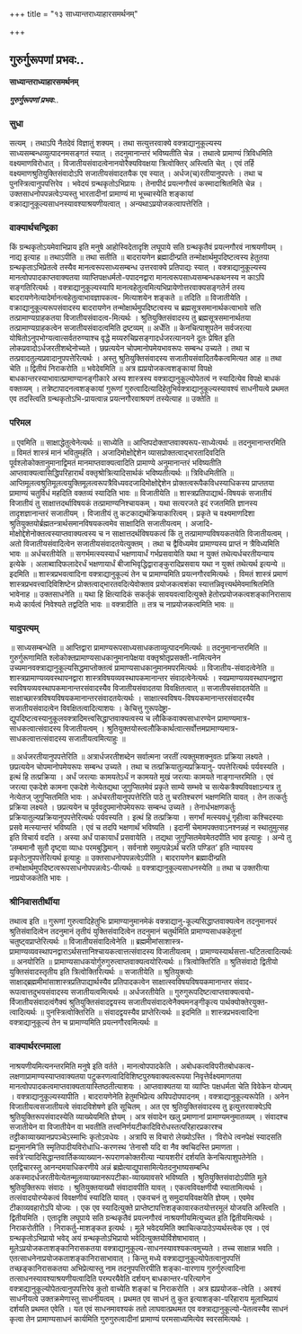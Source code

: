 +++
title = "१३ साध्यान्तराध्याहारसमर्थनम्"

+++


## गुरुर्गुरूपणां प्रभवः..

**साध्यान्तराध्याहारसमर्थनम्**

***गुरुर्गुरूपणां प्रभवः***..

### सुधा

सत्यम् । तथाऽपि नैतदेवं विज्ञातुं शक्यम् । तथा सत्युत्तरवाक्ये वक्त्राद्यानुकूल्यस्य साध्यसम्बन्धव्युत्पादनमसङ्गतं स्यात् । तदनुमानान्तरं भविष्यतीति चेन्न । तथात्वे प्रामाण्यं त्रिविधमिति वक्ष्यमाणविरोधात् । विजातीयसंवादत्वेनानयोरैक्यविवक्षया त्रित्वोक्तिर् अस्त्विति चेत् । एवं तर्हि वक्ष्यमाणश्रुतियुक्तिसंवादोऽपि सजातीयसंवादतयैक एव स्यात् । अर्धज(च)रतीयानुपपत्तेः । तथा च पुनस्त्रित्वानुपपत्तिरेव । भवेदयं ग्रन्थकृतोऽभिप्रायः । तेनापीदं प्रयत्नगौरवं कस्मादाश्रितमिति चेन्न । उक्तसाधनोपपन्नत्वेऽप्यस्तु भारतादीनां प्रामाण्यं मा भूच्चास्येति शङ्कायां वक्राद्यानुकूल्यसाधनस्यावश्याश्रयणीयत्वात् । अन्यथाऽप्रयोजकत्वापत्तेरिति ।

### वाक्यार्थचन्द्रिका

किं ग्रन्थकृतोऽयमेवाभिप्राय इति मनुषे आहोस्विदेतादृशि लघूपाये सति ग्रन्थकृतैवं प्रयत्नगौरवं नाश्रयणीयम् । नाद्य इत्याह ॥ तथाऽपीति ॥ तथा सतीति ॥ बादरायणेन ब्रह्मादीन्प्रति तन्मोक्षार्थमुपदिष्टत्वस्य हेतुतया ग्रन्थकृताऽभिप्रेतत्वे तस्यैव मानत्वरूपसाध्यसम्बन्ध उत्तरवाक्ये प्रतिपाद्यः स्यात् । वक्त्राद्यानुकूल्यस्य मानत्वोपपादकाप्तवाक्यतया व्याप्तिपक्षधर्मतो-पपादनद्वारा मानत्वरूपसाध्यसम्बन्धकथनस्य न काऽपि सङ्गतिरित्यर्थः । वक्त्राद्यानुकूल्यस्यापि मानत्वहेतुत्वमित्यभिप्रायेणोत्तरवाक्यसङ्गतेर्न तस्य बादरायणेनेत्यादेर्मानत्वहेतुत्वाभावज्ञापकत्व- मित्याशयेन शङ्कते ॥ तदिति ॥ विजातीयेति । वक्राद्यानुकूल्यरूपसंवादस्य बादरायणेन तन्मोक्षार्थमुपदिष्टत्वस्य च ब्रह्मसूत्रसमानार्थकत्वाभावे सति तत्प्रामाण्यग्राहकतया विजातीयसंवादत्व-मित्यर्थः । श्रुतियुक्तिसंवादस्य तु ब्रह्मसूत्रसमानार्थतया तत्प्रामाण्यग्राहकत्वेन सजातीयसंवादत्वमिति द्रष्टव्यम् ॥ अर्धेति ॥ केनचित्पाशुपतेन सर्वजरत्या योषितोऽनुपभोग्यत्वात्सर्वतरुण्याश्च वृद्धे मय्यरुचिप्रसङ्गादर्धजरत्यानयने दूतः प्रेषित इति लोकप्रवादोऽर्धजरतीशब्देनोच्यते । छप्रत्ययेन चोपमानोपमेयभावरूपः सम्बन्ध उच्यते । तथा च तत्प्रवादतुल्यप्रवादानुपपत्तेरित्यर्थः । अस्तु श्रुतियुक्तिसंवादस्य सजातीयसंवादितयैकत्वमित्यत आह ॥ तथा चेति ॥ द्वितीयं निराकरोति ॥ भवेदेवमिति ॥ अत्र ह्यप्रयोजकत्वशङ्कायां विपक्षे बाधकान्तरस्याभावात्प्रामाण्यानङ्गीकारे अस्य शास्त्रस्य वक्त्राद्यानुकूल्योपेतत्वं न स्यादित्येव विपक्षे बाधकं वक्तव्यम् । तत्रेष्टापादनत्वशङ्कायां गुरूणां गुरुत्वादित्यादिहेतुभिर्वक्त्राद्यानुकूल्यस्यावश्यं साधनीयत्वे प्रथमत एव तदस्त्विति ग्रन्थकृतोऽभि-प्रायत्वान्न प्रयत्नगौरवाश्रयणं तस्येत्याह ॥ उक्तेति ॥

### परिमल

॥ एवमिति ॥ साक्षाद्धेतुत्वेनेत्यर्थः ॥ साध्येति ॥ आप्तिपदोक्ताप्तवाक्यरूप-साध्येत्यर्थः ॥ तदनुमानान्तरमिति ॥ विमतं शास्त्रं मानं भवितुमर्हति । अजादिमोक्षोद्देशेन व्यासप्रोक्तत्वाद्भारतादिवदिति पूर्वश्लोकोक्तानुमानाद्विमतं मानमाप्तवाक्यत्वादिति प्रामाण्ये अनुमानान्तरं भविष्यतीति आप्तवाक्यत्वासिद्धिपरिहारार्थं वक्तृश्रोत्रित्यादिसार्थकं भविष्यतीत्यर्थः ॥ त्रिविधमितीति ॥ आप्तिमूलत्वश्रुतिमूलत्वयुक्तिमूलत्वरूपत्रैविध्यवदजादिमोक्षोद्देशेन प्रोक्तत्वरूपैकविधस्याधिकस्य प्राप्ततया प्रामाण्यं चतुर्विधं महदिति वक्तव्यं स्यादिति भावः ॥ विजातीयेति ॥ शास्त्रप्रतिपाद्यार्थ-विषयकं सजातीयं विजातीयं तु साक्षात्तदर्थाविषयकं तत्प्रामाण्यनिश्चायकम् । यथा सत्यरजते इदं रजतमिति ज्ञानस्य तादृशज्ञानान्तरं सजातीयम् । विजातीयं तु कटकाद्यर्थक्रियाकारित्वम् । प्रकृते च वक्ष्यमाणदिशा श्रुतियुक्तयोर्ब्रह्मतन्त्रार्थसमानविषयकत्वमेव साक्षादिति सजातीयत्वम् । अजादि-मोक्षोद्देशेनोक्तत्वस्याप्तवाक्यत्वस्य च न साक्षात्तदर्थविषयकत्वं किं तु तत्प्रामाण्यविषयकतयेति विजातीयत्वम् । अतो विजातीयसंवादित्वेन सजातीयसंवादतयेत्युक्तम् । तथा च द्वैविध्यमेव प्रामाण्यस्य प्राप्तं न त्रैविध्यमिति भावः ॥ अर्धचरतीयेति ॥ सगर्भमत्स्यस्यार्धं भक्षणायार्धं गर्भप्रसवायेति यथा न युक्तं तथेत्यर्धचरतीयन्याय इत्येके । अलाब्वादिफलादेरर्धं भक्षणायार्धं बीजाभिवृद्धिद्वाराङ्कुरादिप्रसवाय यथा न युक्तं तथेत्यर्थ इत्यन्ये ॥ इदमिति ॥ शास्त्रप्रभवत्वादिना वक्त्राद्यानुकूल्यं तेन च प्रामाण्यमिति प्रयत्नगौरवमित्यर्थः । विमतं शास्त्रं प्रमाणं शास्त्रप्रभवत्त्वादिविशिष्टेन प्रोक्तत्वाद्भारतवदित्येवोक्ताव प्रयोजकत्वशंका स्यात्तन्निवृत्त्यर्थमेवमाश्रितमिति भावेनाह ॥ उक्तसाधनेति ॥ यथा हि क्षित्यादिकं सकर्तृकं सावयवत्वादित्युक्ते हेतोरप्रयोजकत्वशङ्कानिरासाय मध्ये कार्यत्वं निवेश्यते तद्वदिति भावः ॥ वक्त्रादीति ॥ तत्र च नाप्रयोजकत्वमिति भावः ॥

### यादुपत्यम्

॥ साध्यसम्बन्धेति ॥ आप्तिद्वारा प्रामाण्यरूपसाध्यसाधकताव्युत्पादनमित्यर्थः ॥ तदनुमानान्तरमिति ॥ गुरुर्गुरूणामिति श्लोकोक्तप्रामाण्यसाधकानुमानापेक्षया वक्तृश्रोतृप्रसक्ती-नामित्यनेन उच्यमानवक्त्राद्यानुकूल्यसिद्धमाप्तोक्तत्वं प्रामाण्यसाधकानुमानमपरमित्यर्थः ॥ विजातीय-संवादत्वेनेति ॥ शास्त्रप्रामाण्यव्यवस्थापनद्वारा शास्त्रविषयव्यवस्थापकमानान्तर संवादत्वेनेत्यर्थः । स्वप्रमाण्यव्यवस्थापनद्वारा स्वविषयव्यवस्थापकमानान्तरसंवादस्यैव विजातीयसंवादतया विवक्षितत्वात् ॥ सजातीयसंवादतयेति ॥ साक्षाच्छास्त्रविषयविषयकमानान्तरसंवादतयेत्यर्थः । साक्षात्स्वविषय-विषयकमानान्तरसंवादस्यैव सजातीयसंवादत्वेन विवक्षितत्वादित्याशयः । केचित्तु गुरूपदेष्ट्रा-द्युपदिष्टत्वस्यानुकूलवक्त्रादिमत्त्वसिद्धाप्तवाक्यत्वस्य च लौकिकवाक्यसाधारण्येन प्रामाण्यमात्र-साधकत्वात्संवादस्य विजातीयत्वम् । श्रुतियुक्तयोस्त्वलौकिकार्थत्वात्सर्वोत्तमप्रामाण्यमात्र-साधकत्वात्तत्संवादस्य सजातीयत्वमित्याहुः ॥

॥ अर्धजरतीयानुपपत्तेरिति ॥ अत्रार्धजरतीशब्देन सर्वात्मना जरतीं त्यक्तुमशक्नुवतः प्रक्रिया लक्ष्यते । छप्रत्ययेन चोपमानोपमेयरूपः सम्बन्ध उच्यते । तथा च तत्प्रक्रियातुल्यप्रक्रियानु- पपत्तेरित्यर्थः पर्यवस्यति । इत्थं हि तत्प्रक्रिया । अर्धं जरत्याः कामयतेऽर्धं न कामयते मुखं जरत्याः कामयते नाङ्गान्तरमिति । एवं जरत्या एकदेशे कामना एकदेशे नेत्येतद्यथा जुगुप्सितमेवं प्रकृते साम्ये सम्भवे च सत्येकत्रैक्यविवक्षाऽन्यत्र तु नेत्येतज् जुगुप्सितमिति भावः । अर्धचरतीयानुपपत्तेरिति पाठे तु चरतिश्चरणं भक्षणमिति यावत् । तेन तत्कर्तुः प्रक्रिया लक्ष्यते । छप्रत्ययेन च पूर्ववदुपमानोपमेयरूपः सम्बन्ध उच्यते । तेनार्धभक्षणकर्तुः प्रक्रियातुल्यप्रक्रियानुपपत्तेरित्यर्थः पर्यवस्यति । इत्थं हि तत्प्रक्रिया । सगर्भां मत्स्यवधूं गृहीत्वा कश्चिदस्याः प्रसवे मत्स्यान्तरं भविष्यति । एवं च तदपि भक्षणार्थं भविष्यति । इदानीं चेमामपक्तवाऽनश्नन्नहं न स्थातुमुत्सह इति विचार्य वदति । अस्या अर्धं पाकायार्धं प्रसवायेति । तद्यथा जुगुप्सितमेवमेतदपीति भाव इत्याहुः । अन्ये तु ‘लम्बमानौ सुतौ दृष्ट्वा व्याधः परमबुद्धिमान् । सर्वनाशे समुत्पन्नेऽर्थं चरति पण्डित’ इति न्यायस्य प्रकृतेऽनुपपत्तेरित्यर्थ इत्याहुः ॥ उक्तसाधनोपपन्नत्वेऽपीति । बादरायणेन ब्रह्मादीन्प्रति तन्मोक्षार्थमुपदिष्टत्वरूपसाधनोपपन्नत्वेऽ-पीत्यर्थः ॥ वक्त्राद्यानुकूल्यसाधनस्येति ॥ तथा च उक्तरीत्या नाप्रयोजकतेति भावः ।

### श्रीनिवासतीर्थीया

तथात्व इति ॥ गुरूणां गुरुत्वादिहेतुभिः प्रामाण्यानुमानमेकं वक्त्राद्यानु-कूल्यसिद्धाप्तवाक्यत्वेन तदनुमानपरं श्रुतिसंवादित्वेन तदनुमानं तृतीयं युक्तिसंवादित्वेन तदनुमानं चतुर्थमिति प्रामाण्यसाधकहेतूनां चतुष्ट्वप्राप्तेरित्यर्थः ॥ विजातीयसंवादित्वेनेति ॥ ब्रह्ममीमांसाशास्त्र-प्रामाण्यव्यवस्थापनद्वाराऽर्थसत्तानिश्चायकत्वात्तत्संवादस्य विजातीयत्वम् । प्रामाण्यस्यार्थसत्ता-घटितत्वादित्यर्थः ॥ अनयोरिति ॥ प्रामाण्यसाधकयोर्गुरुगुरुत्वाप्तवाक्यत्वयोरित्यर्थः ॥ त्रित्वोक्तिरिति ॥ श्रुतिसंवादो द्वितीयो युक्तिसंवादस्तृतीय इति त्रित्वोक्तिरित्यर्थः ॥ सजातीयेति ॥ श्रुतियुक्त्योः साक्षाद्ब्रह्ममीमांसाशास्त्रप्रतिपाद्यार्थस्यैव प्रतिपादकत्वेन साक्षात्स्वविषयविषयकमानान्तर संवाद-रूपत्वात्तदुभयसंवादस्य सजातीयत्वमित्यर्थः ॥ अर्धजरतीयेति ॥ गुरुगुरूपदिष्टत्वाप्तवाक्यत्वयो-र्विजातीयसंवादत्वंगैक्यं श्रुतियुक्तिसंवादद्वयस्य सजातीयसंवादत्वेनैक्यमनङ्गीकृत्य पार्थक्योक्तेरयुक्त-त्वादित्यर्थः ॥ पुनस्त्रित्वोक्तिरिति ॥ संवादद्वयस्यैव प्राप्तेरित्यर्थः ॥ इदमिति ॥ शास्त्रप्रभवत्वादिना वक्त्राद्यानुकूल्यं तेन च प्रामाण्यमिति प्रयत्नगौरवमित्यर्थः ॥

### वाक्यार्थरत्नमाला

नाश्रयणीयमित्यनन्तरमिति मनुषे इति वर्तते । मानत्वोपपादकेति । अबोधकत्वविपरीतबोधकत्व- लक्षणाप्रामाण्यस्याप्तवाक्यतया पटुकरणत्वादिविशिष्टपुरुषवाक्यत्वरूपया निवृत्तेर्वक्ष्यमाणतया मानत्वोपपादकत्वमाप्तवाक्यतायास्तिष्ठतीत्याशयः । आप्तवाक्यतया या व्याप्तिः पक्षधर्मता चेति विवेकेन योज्यम् । वक्त्राद्यानुकूल्यस्यापीति । बादरायणेनेति हेतुमभिप्रेत्य अपिपदोपपादनम् । वक्त्राद्यानुकूल्यरूपेति । अनेन विजातीयत्वसजातीयत्वे संवादविशेषणे इति सूचितम् । अत एव श्रुतियुक्तिसंवादस्य तु इत्युत्तरवाक्येऽपि श्रुतियुक्तिरूपसंवादस्येति व्याख्येयमिति ज्ञेयम् । अत्र संवादेन खलु प्रमाणानां प्रामाण्यमनुमातव्यम् । संवादश्च सजातीयेन वा विजातीयेन वा भवतीति तत्त्वनिर्णयटीकादिविरोधस्तत्परिहारप्रकारश्च तट्टीकाव्याख्यानप्रपञ्चेऽस्माभिः कृतोऽवधेयः । अत्रापि स विचारो लेख्योऽस्ति । ‘विरोधे त्वनपेक्षं स्यादसति ह्यनुमानमि’ति स्मृतिपादीयविरोधाधि-करणस्थ ‘तेनासौ यदि वा नैव क्वचिदस्ति प्रमाणता । सर्वत्रे’त्यादिसिद्धान्तवार्तिकव्याख्यान-रूपराणकोक्तरीत्या न्यायशरीरं दर्शयति केनचित्पाशुपतेनेति । एतद्विचारस्तु आनन्दमयाधिकरणीये अन्नं ब्रह्मेत्याद्युपासामित्येतदनुभाष्यसम्बन्धि अकस्मादर्धजरतीयेत्येतन्मूलव्याख्यानरूपटीका-व्याख्यावसरे भविष्यति । श्रुतियुक्तिसंवादोऽपीति मूले श्रुतियुक्तिरूपः संवादः । श्रुतियुक्तयाख्यौ संवादावपीति यावत् । एकत्वविवक्षणीयौ स्यातामित्यर्थः । तत्संवादयोरप्येकत्वं विवक्षणीयं स्यादिति यावत् । एकवचनं तु समुदायविवक्षयेति ज्ञेयम् । एवमेव टीकाव्यवहारोऽपि योज्यः । एक एव स्यादित्युक्ते प्राप्तेष्टापत्तिशङ्कावारकतयोत्तरमूलं योजयति अस्त्विति । द्वितीयमिति । एतादृशि लघूपाये सति ग्रन्थकृतैवं प्रयत्नगौरवं नाश्रयणीयमित्युच्यत इति द्वितीयमित्यर्थः । निराकरोतीति । निराकर्तु-माशङ्कत इत्यर्थः । मूले भवेदयमिति क्वाचित्कपाठेऽप्यर्थस्त्वेक एव । एवं ग्रन्थकृतोऽभिप्रायो भवेद् अयं ग्रन्थकृतोऽभिप्रायो भवेदित्युक्तयोर्विशेषाभावात् । मूलेऽप्रयोजकताशङ्कानिरासकतया वक्त्राद्यानुकूल्य-साधनस्यावश्यकत्वमुच्यते । तच्च साक्षान्न भवति । एतत्साधनेनाप्रयोजकताशङ्कानिरासाभावात् । किन्तु मध्ये वक्त्राद्यानुकूल्योपेतत्वानुपपत्तिं तच्छङ्कानिरासकतया अभिप्रेत्यास्तु नाम तदनुपपत्तिरपीति शङ्का-वारणाय गुरुर्गुरुत्वादिना तत्साधनस्यावश्याश्रयणीयत्वादिति परम्परयैवेति दर्शयन् बाधकान्तर-परित्यागेन वक्त्राद्यानुकूल्योपेतत्वानुपपत्तिरेव कुतो वाच्येति शङ्कां च निराकरोति । अत्र ह्यप्रयोजक-त्वेति । अवश्यं साधनीयत्वे उक्तक्रमेणास्तु साधनीयत्वम् । प्रथमत एव साधनं तु कुत इत्याशङ्का-परिहाराय मूलाभिप्रायं दर्शयति प्रथमत एवेति । यत एवं साधनमावश्यकं ततो लाघवात्प्रथमत एव वक्त्राद्यानुकूल्यो-पेतत्वस्यैव साधनं कृत्वा तेन प्रामाण्यसाधनं कार्यमिति गुरुगुरुत्वादीनां प्रामाण्यं परमसाध्यमित्येव स्वरसमित्यर्थः ।

